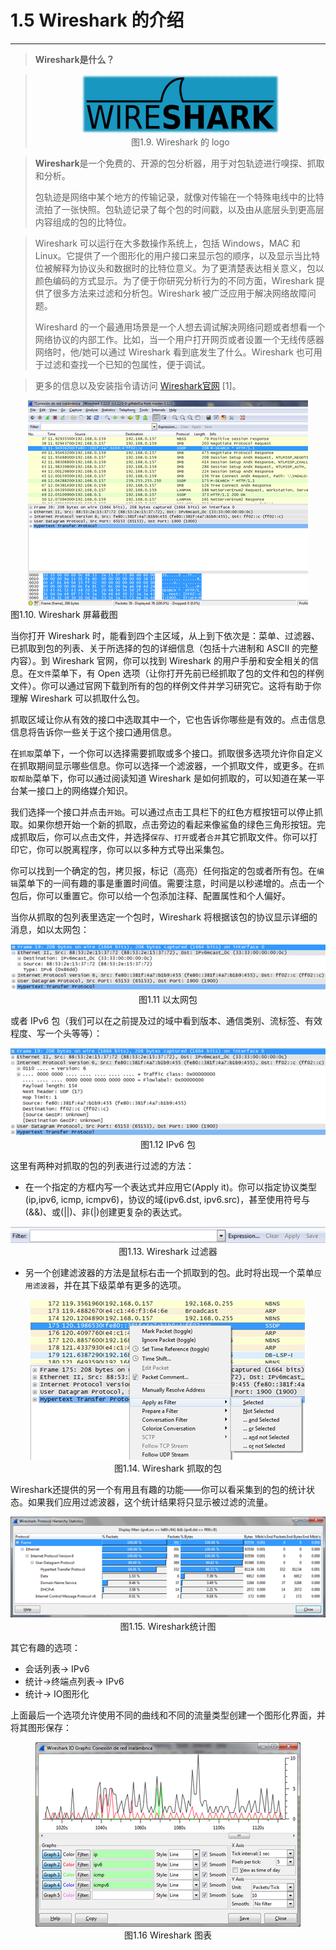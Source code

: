 # 1.5 Wireshark 的介绍
-------


> **Wireshark是什么？**


> <center><img src="../images/iot_in_five_days/1/image007.png" /></center>
>  <center>图1.9. Wireshark 的 logo </center>

> **Wireshark**是一个免费的、开源的包分析器，用于对包轨迹进行嗅探、抓取和分析。
> 
> 包轨迹是网络中某个地方的传输记录，就像对传输在一个特殊电线中的比特流拍了一张快照。包轨迹记录了每个包的时间戳，以及由从底层头到更高层内容组成的包的比特位。

> Wireshark 可以运行在大多数操作系统上，包括 Windows，MAC 和 Linux。它提供了一个图形化的用户接口来显示包的顺序，以及显示当比特位被解释为协议头和数据时的比特位意义。为了更清楚表达相关意义，包以颜色编码的方式显示。为了便于你研究分析行为的不同方面，Wireshark 提供了很多方法来过滤和分析包。Wireshark 被广泛应用于解决网络故障问题。
> 
> Wireshard 的一个最通用场景是一个人想去调试解决网络问题或者想看一个网络协议的内部工作。比如，当一个用户打开网页或者设置一个无线传感器网络时，他/她可以通过 Wireshark 看到底发生了什么。Wireshark 也可用于过滤和查找一个已知的包属性，便于调试。
> 

> 更多的信息以及安装指令请访问 [Wireshark官网](https://www.wireshark.org/) [1]。

<center>

<img src="images/iot_in_five_days/1/image016.png"/>
</center>
图1.10. Wireshark 屏幕截图
</center>


当你打开 Wireshark 时，能看到四个主区域，从上到下依次是：菜单、过滤器、已抓取到包的列表、关于所选择的包的详细信息（包括十六进制和 ASCII 的完整内容）。到 Wireshark 官网，你可以找到 Wireshark 的用户手册和安全相关的信息。在```文件```菜单下，有 Open 选项（让你打开先前已经抓取了包的文件和包的样例文件）。你可以通过官网下载到所有的包的样例文件并学习研究它。这将有助于你理解 Wireshark 可以抓取什么包。

抓取区域让你从有效的接口中选取其中一个，它也告诉你哪些是有效的。点击信息信息将告诉你一些关于这个接口通用信息。

在```抓取```菜单下，一个你可以选择需要抓取或多个接口。抓取很多选项允许你自定义在抓取期间显示哪些信息。你可以选择一个滤波器，一个抓取文件，或更多。在```抓取帮助```菜单下，你可以通过阅读知道 Wireshark 是如何抓取的，可以知道在某一平台某一接口上的网络媒介知识。

我们选择一个接口并点击```开始```。可以通过点击工具栏下的红色方框按钮可以停止抓取。如果你想开始一个新的抓取，点击旁边的看起来像鲨鱼的绿色三角形按钮。完成抓取后，你可以点击文件，并选择```保存```、```打开```或者```合并```其它抓取文件。你可以打印它，你可以脱离程序，你可以以多种方式导出采集包。

你可以找到一个确定的包，拷贝报，标记（高亮）任何指定的包或者所有包。在```编辑```菜单下的一间有趣的事是重置时间值。需要注意，时间是以秒递增的。点击一个包后，你可以重置它。你可以给一个包添加注释、配置属性和个人偏好。

当你从抓取的包列表里选定一个包时，Wireshark 将根据该包的协议显示详细的消息，如以太网包：

<center><img src="images/iot_in_five_days/1/image017.png"/></center>
<center>图1.11 以太网包</center>

或者 IPv6 包（我们可以在之前提及过的域中看到版本、通信类别、流标签、有效程度、写一个头等等）：


<center><img src="images/iot_in_five_days/1/image018.png"/></center>
<center>图1.12 IPv6 包</center>

这里有两种对抓取的包的列表进行过滤的方法：

* 在一个指定的方框内写一个表达式并应用它(Apply it)。你可以指定协议类型(ip,ipv6, icmp, icmpv6)，协议的域(ipv6.dst, ipv6.src)，甚至使用符号与(&&)、或(||)、非(|)创建更复杂的表达式。

<center><img src="images/iot_in_five_days/1/image019.png"/></center>
<center>图1.13. Wireshark 过滤器</center>

* 另一个创建滤波器的方法是鼠标右击一个抓取到的包。此时将出现一个菜单```应用滤波器```，并在其下级菜单有更多的选项。

<center><img src="images/iot_in_five_days/1/image020.png"/></center>
<center>图1.14. Wireshark 抓取的包</center>

Wireshark还提供的另一个有用且有趣的功能——你可以看采集到的包的统计状态。如果我们应用过滤波器，这个统计结果将只显示被过滤的流量。

<center><img src="images/iot_in_five_days/1/image021.png"/></center>
<center>图1.15. Wireshark统计图</center>

其它有趣的选项：

* 会话列表→ IPv6
* 统计→终端点列表→ IPv6
* 统计→ IO图形化

上面最后一个选项允许使用不同的曲线和不同的流量类型创建一个图形化界面，并将其图形保存：

<center><img src="images/iot_in_five_days/1/image022.png"/></center>
<center>图1.16 Wireshark 图表</center>
